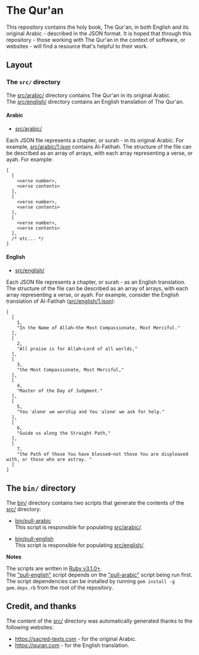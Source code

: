 # The Qur'an

This repository contains the holy book, The Qur'an, in both
English and its original Arabic - described in the JSON format.
It is hoped that through this repository - those working with The Qur'an
in the context of software, or websites - will find a resource that's helpful to their work.

## Layout

### The `src/` directory

The [src/arabic/](src/arabic/) directory contains The Qur'an in its original Arabic. <br>
The [src/english/](src/english/) directory contains an English translation of The Qur'an.

#### Arabic

* [src/arabic/](src/arabic/)

Each JSON file represents a chapter, or surah - in its original Arabic.
For example, [src/arabic/1.json](src/arabic/1.json) contains Al-Fatihah. The structure of the file can be described as an array of arrays, with each array representing a verse, or ayah.
For example:

```
[
  [
    <verse number>,
    <verse contents>
  ],
  [
    <verse number>,
    <verse contents>
  ],
  [
    <verse number>,
    <verse contents>
  ],
  /* etc... */
]
```

#### English

* [src/english/](src/english)

Each JSON file represents a chapter, or surah - as an English translation.
The structure of the file can be described as an array of arrays,
with each array representing a verse, or ayah. For example, consider
the English translation of Al-Fatihah ([src/english/1.json](src/english/1.json)):

```
[
  [
    1,
    "In the Name of Allah—the Most Compassionate, Most Merciful."
  ],
  [
    2,
    "All praise is for Allah—Lord of all worlds,"
  ],
  [
    3,
    "the Most Compassionate, Most Merciful,"
  ],
  [
    4,
    "Master of the Day of Judgment."
  ],
  [
    5,
    "You ˹alone˺ we worship and You ˹alone˺ we ask for help."
  ],
  [
    6,
    "Guide us along the Straight Path,"
  ],
  [
    7,
    "the Path of those You have blessed—not those You are displeased with, or those who are astray. "
  ]
]
```

## The `bin/` directory

The [bin/](bin/) directory contains two scripts that generate the
contents of the [src/](src/) directory:

  * [bin/pull-arabic](bin/pull-arabic) <br>
    This script is responsible for populating [src/arabic/](src/arabic/).

  * [bin/pull-english](bin/pull-english) <br>
    This script is responsible for populating [src/english/](src/english/).

**Notes**

The scripts are written in [Ruby v3.1.0+](https://www.ruby-lang.org). <br>
The ["pull-english"](bin/pull-english) script depends on the ["pull-arabic"](bin/pull-arabic) script being run first. <br>
The script dependencies can be installed by  running
 `gem install -g gem.deps.rb` from the root of the
 repository.

## Credit, and thanks

The content of the [src/](src/) directory was automatically generated
thanks to the following websites:

  * https://sacred-texts.com - for the original Arabic.
  * https://quran.com - for the English translation.
